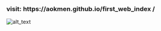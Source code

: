 <h3>visit: https://aokmen.github.io/first_web_index
/</h3>
<img alt="alt_text" src="./img/img.gif"/>

